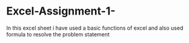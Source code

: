 # Excel-Assignment-1-
In this excel sheet i have used a basic functions of excel and also used formula to resolve the problem statement 
